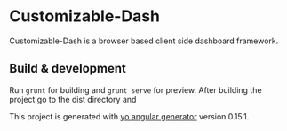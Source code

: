 # Customizable-Dash

Customizable-Dash is a browser based client side dashboard framework.


## Build & development

Run `grunt` for building and `grunt serve` for preview. After building the project go to the dist directory and 





This project is generated with [yo angular generator](https://github.com/yeoman/generator-angular)
version 0.15.1.